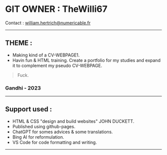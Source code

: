 # GIT OWNER : TheWilli67
Contact : william.hertrich@numericable.fr

---
## THEME :
- Making kind of a CV-WEBPAGE1.
- Havin fun & HTML training.
Create a portfolio for my studies and expand it to complement my pseudo CV-WEBPAGE.
> Fuck.
### Gandhi - 2023

---
## Support used : 
- HTML & CSS "design and build websites" JOHN DUCKETT.
- Published using github-pages.
- ChatGPT for somes advices & some translations.
- Bing AI for reformulation.
- VS Code for code formatting and writing. 

---